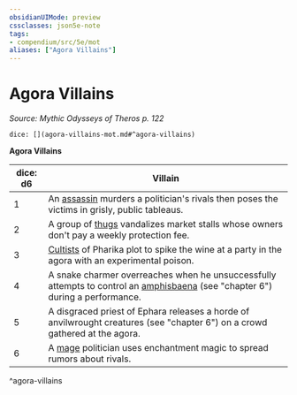 ```yaml
---
obsidianUIMode: preview
cssclasses: json5e-note
tags:
- compendium/src/5e/mot
aliases: ["Agora Villains"]
---
```

# Agora Villains
*Source: Mythic Odysseys of Theros p. 122* 

`dice: [](agora-villains-mot.md#^agora-villains)`

**Agora Villains**

| dice: d6 | Villain |
|----------|---------|
| 1 | An [assassin](compendium/bestiary/humanoid/assassin.md) murders a politician's rivals then poses the victims in grisly, public tableaus. |
| 2 | A group of [thugs](compendium/bestiary/humanoid/thug.md) vandalizes market stalls whose owners don't pay a weekly protection fee. |
| 3 | [Cultists](compendium/bestiary/humanoid/cultist.md) of Pharika plot to spike the wine at a party in the agora with an experimental poison. |
| 4 | A snake charmer overreaches when he unsuccessfully attempts to control an [amphisbaena](compendium/bestiary/monstrosity/amphisbaena-gos.md) (see "chapter 6") during a performance. |
| 5 | A disgraced priest of Ephara releases a horde of anvilwrought creatures (see "chapter 6") on a crowd gathered at the agora. |
| 6 | A [mage](compendium/bestiary/humanoid/mage.md) politician uses enchantment magic to spread rumors about rivals. |
^agora-villains